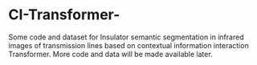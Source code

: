 # CI-Transformer-
Some code and dataset for Insulator semantic segmentation in infrared images of transmission lines based on contextual information interaction Transformer. More code and data will be made available later.
